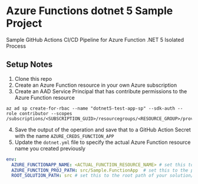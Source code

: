 # Azure Functions dotnet 5 Sample Project
Sample GitHub Actions CI/CD Pipeline for Azure Function .NET 5 Isolated Process

## Setup Notes

1. Clone this repo
2. Create an Azure Function resource in your own Azure subscription
3. Create an AAD Service Principal that has contribute permissions to the Azure Function resource

```
az ad sp create-for-rbac --name "dotnet5-test-app-sp" --sdk-auth --role contributor --scopes /subscriptions/<SUBSCRIPTION_GUID>/resourcegroups/<RESOURCE_GROUP>/providers/Microsoft.Web/sites/<FUNCTION_APP_NAME>
```
4. Save the output of the operation and save that to a GitHub Action Secret with the name ```AZURE_CREDS_FUNCTION_APP```
5. Update the ```dotnet.yml``` file to specify the actual Azure Function resource name you created previously

```yaml
env:
  AZURE_FUNCTIONAPP_NAME: <ACTUAL_FUNCTION_RESOURCE_NAME> # set this to the name of your azure function app resource
  AZURE_FUNCTION_PROJ_PATH: src/Sample.FunctionApp  # set this to the path to your function app project
  ROOT_SOLUTION_PATH: src # set this to the root path of your solution/project file
```
